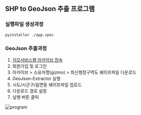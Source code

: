 ## SHP to GeoJson 추출 프로그램

### 실행파일 생성과정

```shell
pyinstaller ./app.spec
```

### GeoJson 추출과정

1. [지오서비스웹 아카이브 접속](https://www.geoservice.co.kr/)
2. 회원가입 및 로그인
3. 아카이브 > 소유자명(gizmo) > 최신행정구역도 쉐이프파일 다운로드
4. GeoJson-Extractor 실행
5. 시도/시군구/읍면동 쉐이프파일 업로드
6. 다운로드 경로 설정
7. 실행 버튼 클릭

![program](https://github.com/abdc06/geojson-extractor/assets/113388660/da4cb310-af06-432f-9ca4-8cdbe6192021)
